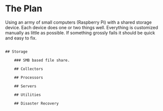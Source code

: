 # The Plan

Using an army of small computers (Raspberry Pi) with a shared storage device. Each device does one or two things well. Everything is customized manually as little as possible. If something grossly fails it should be quick and easy to fix.

## 

	## Storage

		### SMB based file share.

		## Collectors

		## Processors

		## Servers

		## Utilities

		## Disaster Recovery

